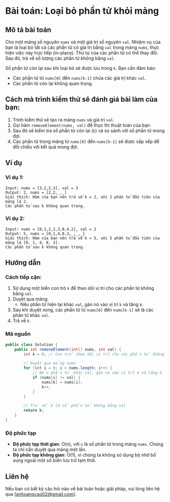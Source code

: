 
# Bài toán: Loại bỏ phần tử khỏi mảng

## Mô tả bài toán

Cho một mảng số nguyên `nums` và một giá trị số nguyên `val`. Nhiệm vụ của bạn là loại bỏ tất cả các phần tử có giá trị bằng `val` trong mảng `nums`, thực hiện việc này trực tiếp (in-place). Thứ tự của các phần tử có thể thay đổi. Sau đó, trả về số lượng các phần tử không bằng `val`.

Số phần tử còn lại sau khi loại bỏ sẽ được lưu trong `k`. Bạn cần đảm bảo:
- Các phần tử từ `nums[0]` đến `nums[k-1]` chứa các giá trị khác `val`.
- Các phần tử còn lại không quan trọng.

## Cách mà trình kiểm thử sẽ đánh giá bài làm của bạn:

1. Trình kiểm thử sẽ tạo ra mảng `nums` và giá trị `val`.
2. Gọi hàm `removeElement(nums, val)` để thực thi thuật toán của bạn.
3. Sau đó sẽ kiểm tra số phần tử còn lại (`k`) và so sánh với số phần tử mong đợi.
4. Các phần tử trong mảng từ `nums[0]` đến `nums[k-1]` sẽ được sắp xếp để đối chiếu với kết quả mong đợi.

## Ví dụ

### Ví dụ 1:
```plaintext
Input: nums = [3,2,2,3], val = 3
Output: 2, nums = [2,2,_,_]
Giải thích: Hàm của bạn nên trả về k = 2, với 2 phần tử đầu tiên của mảng là 2.
Các phần tử sau k không quan trọng.
```

### Ví dụ 2:
```plaintext
Input: nums = [0,1,2,2,3,0,4,2], val = 2
Output: 5, nums = [0,1,4,0,3,_,_,_]
Giải thích: Hàm của bạn nên trả về k = 5, với 5 phần tử đầu tiên của mảng là [0, 1, 4, 0, 3].
Các phần tử sau k không quan trọng.
```

## Hướng dẫn

### Cách tiếp cận:

1. Sử dụng một biến con trỏ `k` để theo dõi vị trí cho các phần tử không bằng `val`.
2. Duyệt qua mảng:
   - Nếu phần tử hiện tại khác `val`, gán nó vào vị trí `k` và tăng `k`.
3. Sau khi duyệt xong, các phần tử từ `nums[0]` đến `nums[k-1]` sẽ là các phần tử khác `val`.
4. Trả về `k`.

### Mã nguồn

```java
public class Solution {
    public int removeElement(int[] nums, int val) {
        int k = 0; // Con trỏ theo dõi vị trí cho các phần tử không bằng val

        // Duyệt qua mảng nums
        for (int i = 0; i < nums.length; i++) {
            // Nếu phần tử khác val, gán nó vào vị trí k và tăng k
            if (nums[i] != val) {
                nums[k] = nums[i];
                k++;
            }
        }

        // Trả về k là số phần tử không bằng val
        return k;
    }
}
```

### Độ phức tạp

- **Độ phức tạp thời gian**: O(n), với `n` là số phần tử trong mảng `nums`. Chúng ta chỉ cần duyệt qua mảng một lần.
- **Độ phức tạp không gian**: O(1), vì chúng ta không sử dụng bộ nhớ bổ sung ngoài một số biến lưu trữ tạm thời.

## Liên hệ

Nếu bạn có bất kỳ câu hỏi nào về bài toán hoặc giải pháp, vui lòng liên hệ qua [anhoangcao02@gmail.com].
